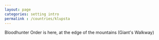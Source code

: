 ```yaml
---
layout: page
categories: setting intro
permalink : /countries/klupsta
---
```


Bloodhunter Order is here, at the edge of the mountains (Giant's Walkway)